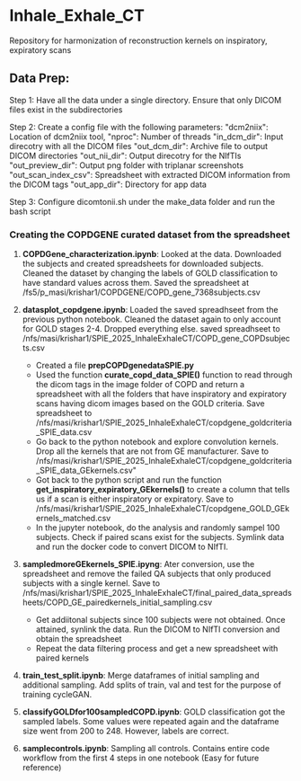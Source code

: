 # Inhale_Exhale_CT
Repository for harmonization of reconstruction kernels on inspiratory, expiratory scans


## Data Prep: 
Step 1: Have all the data under a single directory. Ensure that only DICOM files exist in the subdirectories 

Step 2: Create a config file with the following parameters: 
    "dcm2niix": Location of dcm2niix tool,
    "nproc": Number of threads
    "in_dcm_dir": Input direcotry with all the DICOM files
    "out_dcm_dir": Archive file to output DICOM directories
    "out_nii_dir": Output direcotry for the NIfTIs
    "out_preview_dir": Output png folder with triplanar screenshots
    "out_scan_index_csv": Spreadsheet with extracted DICOM information from the DICOM tags
    "out_app_dir": Directory for app data 

Step 3: Configure dicomtonii.sh under the make_data folder and run the bash script


### Creating the COPDGENE curated dataset from the spreadsheet 
1) **COPDGene_characterization.ipynb**: Looked at the data. Downloaded the subjects and created spreadsheets for downloaded subjects. Cleaned the dataset by changing the labels of GOLD classification to have standard values across them. Saved the spreadsheet at /fs5/p_masi/krishar1/COPDGENE/COPD_gene_7368subjects.csv

2) **datasplot_copdgene.ipynb**: Loaded the saved spreadhseet from the previous python notebook. Cleaned the dataset again to only account for GOLD stages 2-4. Dropped everything else. saved spreadhseet to /nfs/masi/krishar1/SPIE_2025_InhaleExhaleCT/COPD_gene_COPDsubjects.csv
    - Created a file **prepCOPDgenedataSPIE.py**
    - Used the function **curate_copd_data_SPIE()** function to read through the dicom tags in the image folder of COPD and return a spreadsheet with all the folders that have inspiratory and expiratory scans having dicom images based on the GOLD criteria. Save spreadsheet to /nfs/masi/krishar1/SPIE_2025_InhaleExhaleCT/copdgene_goldcriteria_SPIE_data.csv
    -  Go back to the python notebook and explore convolution kernels. Drop all the kernels that are not from GE manufacturer. Save to /nfs/masi/krishar1/SPIE_2025_InhaleExhaleCT/copdgene_goldcriteria_SPIE_data_GEkernels.csv"
    - Got back to the python script and run the function **get_inspiratory_expiratory_GEkernels()** to create a column that tells us if a scan is either inspiratory or expiratory. Save to /nfs/masi/krishar1/SPIE_2025_InhaleExhaleCT/copdgene_GOLD_GEkernels_matched.csv
    - In the jupyter notebook, do the analysis and randomly sampel 100 subjects. Check if paired scans exist for the subjects. Symlink data and run the docker code to convert DICOM to NIfTI. 

3) **sampledmoreGEkernels_SPIE.ipyng**: Ater conversion, use the spreadsheet and remove the failed QA subjects that only produced subjects with a single kernel. Save to /nfs/masi/krishar1/SPIE_2025_InhaleExhaleCT/final_paired_data_spreadsheets/COPD_GE_pairedkernels_initial_sampling.csv
    - Get addiitonal subjects since 100 subjects were not obtained. Once attained, synlink the data. Run the DICOM to NIfTI conversion and obtain the spreadsheet
    - Repeat the data filtering process and get a new spreadsheet with paired kernels 

4) **train_test_split.ipynb**: Merge dataframes of initial sampling and additional sampling. Add splits of train, val and test for the purpose of training cycleGAN.

5) **classifyGOLDfor100sampledCOPD.ipynb**: GOLD classification got the sampled labels. Some values were repeated again and the dataframe size went from 200 to 248. However, labels are correct.

6) **samplecontrols.ipynb**: Sampling all controls. Contains entire code workflow from the first 4 steps in one notebook (Easy for future reference)